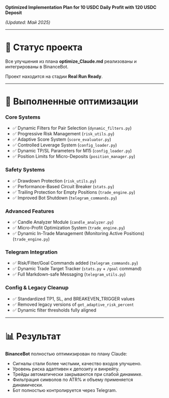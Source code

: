 **Optimized Implementation Plan for 10 USDC Daily Profit with 120 USDC Deposit**

_(Updated: Май 2025)_

---

# 🔄 Статус проекта

Все улучшения из плана **optimize_Claude.md** реализованы и интегрированы в BinanceBot.

Проект находится на стадии **Real Run Ready**.

---

# 🔹 Выполненные оптимизации

### Core Systems

-   ✅ Dynamic Filters for Pair Selection (`dynamic_filters.py`)
-   ✅ Progressive Risk Management (`risk_utils.py`)
-   ✅ Adaptive Score System (`score_evaluator.py`)
-   ✅ Controlled Leverage System (`config_loader.py`)
-   ✅ Dynamic TP/SL Parameters for M15 (`config_loader.py`)
-   ✅ Position Limits for Micro-Deposits (`position_manager.py`)

### Safety Systems

-   ✅ Drawdown Protection (`risk_utils.py`)
-   ✅ Performance-Based Circuit Breaker (`stats.py`)
-   ✅ Trailing Protection for Empty Positions (`trade_engine.py`)
-   ✅ Improved Bot Shutdown (`telegram_commands.py`)

### Advanced Features

-   ✅ Candle Analyzer Module (`candle_analyzer.py`)
-   ✅ Micro-Profit Optimization System (`trade_engine.py`)
-   ✅ Dynamic In-Trade Management (Monitoring Active Positions) (`trade_engine.py`)

### Telegram Integration

-   ✅ Risk/Filter/Goal Commands added (`telegram_commands.py`)
-   ✅ Dynamic Trade Target Tracker (`stats.py` + `/goal` command)
-   ✅ Full Markdown-safe Messaging (`telegram_utils.py`)

### Config & Legacy Cleanup

-   ✅ Standardized TP1, SL, and BREAKEVEN_TRIGGER values
-   ✅ Removed legacy versions of `get_adaptive_risk_percent`
-   ✅ Dynamic filter thresholds fully aligned

---

# 📊 Результат

**BinanceBot** полностью оптимизирован по плану Claude:

-   Сигналы стали более чистыми, качество входов улучшено.
-   Уровень риска адаптивен к депозиту и винрейту.
-   Трейды автоматически закрываются при слабой динамике.
-   Фильтрация символов по ATR% и объему применяется динамически.
-   Бот полностью контролируется через Telegram.
